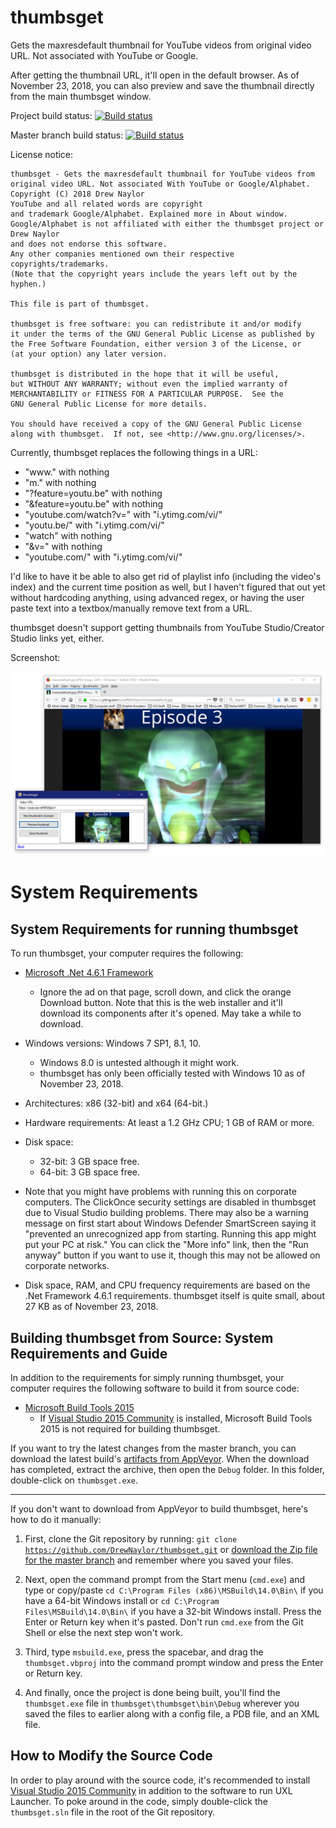 # thumbsget
Gets the maxresdefault thumbnail for YouTube videos from original video URL. Not associated with YouTube or Google.

After getting the thumbnail URL, it'll open in the default browser. As of November 23, 2018, you can also preview and save the thumbnail directly from the main thumbsget window.

Project build status: [![Build status](https://ci.appveyor.com/api/projects/status/7ojww314fwhcyyhd?svg=true)](https://ci.appveyor.com/project/DrewNaylor/thumbsget)

Master branch build status: [![Build status](https://ci.appveyor.com/api/projects/status/7ojww314fwhcyyhd/branch/master?svg=true)](https://ci.appveyor.com/project/DrewNaylor/thumbsget/branch/master)

License notice:
```
thumbsget - Gets the maxresdefault thumbnail for YouTube videos from
original video URL. Not associated With YouTube or Google/Alphabet.
Copyright (C) 2018 Drew Naylor
YouTube and all related words are copyright
and trademark Google/Alphabet. Explained more in About window.
Google/Alphabet is not affiliated with either the thumbsget project or Drew Naylor
and does not endorse this software.
Any other companies mentioned own their respective copyrights/trademarks.
(Note that the copyright years include the years left out by the hyphen.)

This file is part of thumbsget.

thumbsget is free software: you can redistribute it and/or modify
it under the terms of the GNU General Public License as published by
the Free Software Foundation, either version 3 of the License, or
(at your option) any later version.

thumbsget is distributed in the hope that it will be useful,
but WITHOUT ANY WARRANTY; without even the implied warranty of
MERCHANTABILITY or FITNESS FOR A PARTICULAR PURPOSE.  See the
GNU General Public License for more details.

You should have received a copy of the GNU General Public License
along with thumbsget.  If not, see <http://www.gnu.org/licenses/>.
```

Currently, thumbsget replaces the following things in a URL:
- "www." with nothing
- "m." with nothing
- "?feature=youtu.be" with nothing
- "&feature=youtu.be" with nothing
- "youtube.com/watch?v=" with "i.ytimg.com/vi/"
- "youtu.be/" with "i.ytimg.com/vi/"
- "watch" with nothing
- "&v=" with nothing
- "youtube.com/" with "i.ytimg.com/vi/"

I'd like to have it be able to also get rid of playlist info (including the video's index) and the current time position as well, but I haven't figured that out yet without hardcoding anything, using advanced regex, or having the user paste text into a textbox/manually remove text from a URL.

thumbsget doesn't support getting thumbnails from YouTube Studio/Creator Studio links yet, either.

Screenshot:

![](/docs/images/thumbsget-with-thumbnail-in-firefox-and-preview.png?raw=true)

# System Requirements

## System Requirements for running thumbsget

To run thumbsget, your computer requires the following:

- [Microsoft .Net 4.6.1 Framework](https://www.microsoft.com/en-us/download/details.aspx?id=49981)

  - Ignore the ad on that page, scroll down, and click the orange Download button. Note that this is the web installer and it'll download its components after it's opened. May take a while to download.

- Windows versions: Windows 7 SP1, 8.1, 10.
  - Windows 8.0 is untested although it might work.
  - thumbsget has only been officially tested with Windows 10 as of November 23, 2018.

- Architectures: x86 (32-bit) and x64 (64-bit.)

- Hardware requirements: At least a 1.2 GHz CPU; 1 GB of RAM or more.

- Disk space:

  - 32-bit: 3 GB space free.
  - 64-bit: 3 GB space free.

- Note that you might have problems with running this on corporate computers. The ClickOnce security settings are disabled in thumbsget due to Visual Studio building problems. There may also be a warning message on first start about Windows Defender SmartScreen saying it "prevented an unrecognized app from starting. Running this app might put your PC at risk." You can click the "More info" link, then the "Run anyway" button if you want to use it, though this may not be allowed on corporate networks.

- Disk space, RAM, and CPU frequency requirements are based on the .Net Framework 4.6.1 requirements. thumbsget itself is quite small, about 27 KB as of November 23, 2018.

## Building thumbsget from Source: System Requirements and Guide

In addition to the requirements for simply running thumbsget, your computer requires the following software to build it from source code:

- [Microsoft Build Tools 2015](https://www.microsoft.com/en-us/download/details.aspx?id=48159)
  - If [Visual Studio 2015 Community](https://www.visualstudio.com/vs/older-downloads/) is installed, Microsoft Build Tools 2015 is not required for building thumbsget.

If you want to try the latest changes from the master branch, you can download the latest build's [artifacts from AppVeyor](https://ci.appveyor.com/project/DrewNaylor/thumbsget/build/artifacts). When the download has completed, extract the archive, then open the `Debug` folder. In this folder, double-click on `thumbsget.exe`.

***

If you don't want to download from AppVeyor to build thumbsget, here's how to do it manually:

1. First, clone the Git repository by running: <code>git clone https://github.com/DrewNaylor/thumbsget.git</code> or [download the Zip file for the master branch](https://github.com/DrewNaylor/thumbsget/archive/master.zip) and remember where you saved your files.

2. Next, open the command prompt from the Start menu (`cmd.exe`) and type or copy/paste `cd C:\Program Files (x86)\MSBuild\14.0\Bin\` if you have a 64-bit Windows install or `cd C:\Program Files\MSBuild\14.0\Bin\` if you have a 32-bit Windows install. Press the Enter or Return key when it's pasted. Don't run `cmd.exe` from the Git Shell or else the next step won't work.

3. Third, type `msbuild.exe`, press the spacebar, and drag the `thumbsget.vbproj` into the command prompt window and press the Enter or Return key.

4. And finally, once the project is done being built, you'll find the `thumbsget.exe` file in `thumbsget\thumbsget\bin\Debug` wherever you saved the files to earlier along with a config file, a PDB file, and an XML file.

## How to Modify the Source Code

In order to play around with the source code, it's recommended to install [Visual Studio 2015 Community](https://www.visualstudio.com/vs/older-downloads/) in addition to the software to run UXL Launcher. To poke around in the code, simply double-click the `thumbsget.sln` file in the root of the Git repository.
